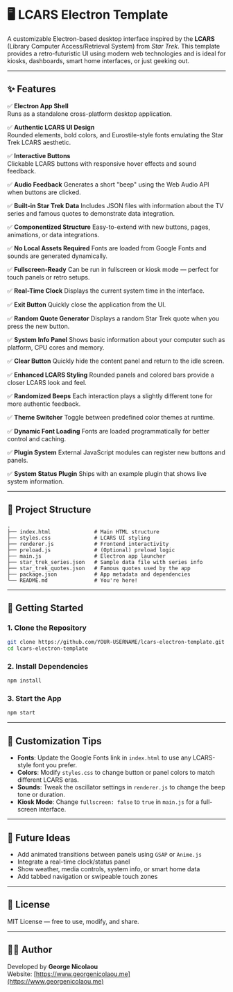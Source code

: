 # 🖥️ LCARS Electron Template

A customizable Electron-based desktop interface inspired by the **LCARS** (Library Computer Access/Retrieval System) from *Star Trek*. This template provides a retro-futuristic UI using modern web technologies and is ideal for kiosks, dashboards, smart home interfaces, or just geeking out.

---

## ✨ Features

✅ **Electron App Shell**  
Runs as a standalone cross-platform desktop application.

✅ **Authentic LCARS UI Design**  
Rounded elements, bold colors, and Eurostile-style fonts emulating the Star Trek LCARS aesthetic.

✅ **Interactive Buttons**  
Clickable LCARS buttons with responsive hover effects and sound feedback.

✅ **Audio Feedback**
Generates a short "beep" using the Web Audio API when buttons are clicked.

✅ **Built-in Star Trek Data**
Includes JSON files with information about the TV series and famous quotes to demonstrate data integration.

✅ **Componentized Structure**
Easy-to-extend with new buttons, pages, animations, or data integrations.

✅ **No Local Assets Required**
Fonts are loaded from Google Fonts and sounds are generated dynamically.

✅ **Fullscreen-Ready**
Can be run in fullscreen or kiosk mode — perfect for touch panels or retro setups.

✅ **Real-Time Clock**
Displays the current system time in the interface.

✅ **Exit Button**
Quickly close the application from the UI.

✅ **Random Quote Generator**
Displays a random Star Trek quote when you press the new button.

✅ **System Info Panel**
Shows basic information about your computer such as platform, CPU cores and memory.

✅ **Clear Button**
Quickly hide the content panel and return to the idle screen.

✅ **Enhanced LCARS Styling**
Rounded panels and colored bars provide a closer LCARS look and feel.

✅ **Randomized Beeps**
Each interaction plays a slightly different tone for more authentic feedback.

✅ **Theme Switcher**
Toggle between predefined color themes at runtime.

✅ **Dynamic Font Loading**
Fonts are loaded programmatically for better control and caching.

✅ **Plugin System**
External JavaScript modules can register new buttons and panels.

✅ **System Status Plugin**
Ships with an example plugin that shows live system information.

---

## 📁 Project Structure

```
.
├── index.html              # Main HTML structure
├── styles.css              # LCARS UI styling
├── renderer.js             # Frontend interactivity
├── preload.js              # (Optional) preload logic
├── main.js                 # Electron app launcher
├── star_trek_series.json   # Sample data file with series info
├── star_trek_quotes.json   # Famous quotes used by the app
├── package.json            # App metadata and dependencies
└── README.md               # You're here!
```

---

## 🚀 Getting Started

### 1. Clone the Repository

```bash
git clone https://github.com/YOUR-USERNAME/lcars-electron-template.git
cd lcars-electron-template
```

### 2. Install Dependencies

```bash
npm install
```

### 3. Start the App

```bash
npm start
```

---

## 🎨 Customization Tips

 - **Fonts**: Update the Google Fonts link in `index.html` to use any LCARS-style font you prefer.
- **Colors**: Modify `styles.css` to change button or panel colors to match different LCARS eras.
 - **Sounds**: Tweak the oscillator settings in `renderer.js` to change the beep tone or duration.
- **Kiosk Mode**: Change `fullscreen: false` to `true` in `main.js` for a full-screen interface.

---

## 🔧 Future Ideas

- Add animated transitions between panels using `GSAP` or `Anime.js`
- Integrate a real-time clock/status panel
- Show weather, media controls, system info, or smart home data
- Add tabbed navigation or swipeable touch zones

---

## 📜 License

MIT License — free to use, modify, and share.

---

## 🧑‍💻 Author

Developed by **George Nicolaou**  
Website: [https://www.georgenicolaou.me](https://www.georgenicolaou.me)
